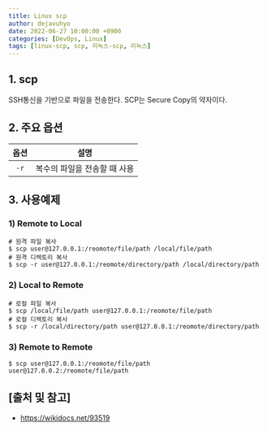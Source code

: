 ```yaml
---
title: Linux scp
author: dejavuhyo
date: 2022-06-27 10:00:00 +0900
categories: [DevOps, Linux]
tags: [linux-scp, scp, 리눅스-scp, 리눅스]
---
```


## 1. scp
SSH통신을 기반으로 파일을 전송한다. SCP는 Secure Copy의 약자이다.

## 2. 주요 옵션

| 옵션 | 설명 |
|:-----:|:-----:|
| `-r` | 복수의 파일을 전송할 때 사용 |

## 3. 사용예제

### 1) Remote to Local

```shell
# 원격 파일 복사
$ scp user@127.0.0.1:/reomote/file/path /local/file/path
# 원격 디렉토리 복사
$ scp -r user@127.0.0.1:/reomote/directory/path /local/directory/path
```

### 2) Local to Remote

```shell
# 로컬 파일 복사
$ scp /local/file/path user@127.0.0.1:/reomote/file/path
# 로컬 디렉토리 복사
$ scp -r /local/directory/path user@127.0.0.1:/reomote/directory/path
```

### 3) Remote to Remote

```shell
$ scp user@127.0.0.1:/reomote/file/path user@127.0.0.2:/reomote/file/path
```

## [출처 및 참고]
* <https://wikidocs.net/93519>
